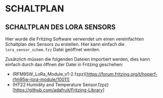 # SCHALTPLAN

## SCHALTPLAN DES LORA SENSORS

Hier wurde die Fritzing Software verwendet um einen vereinfachten Schaltplan des Sensors zu erstellen.
Hier kann einfach die `lora_sensor_schem.fzz` Datei geöffnet werden.

Zusätzlich müssen die folgenden Dateien Importiert werden, dies kann einfach durch das öffnen der Datei in Fritzing geschehen:

* (RFM95W_LoRa_Module_v1-2.fzpz)[https://forum.fritzing.org/t/hoperf-rfm95w-lora-module/10011]
* (HT22 Humidity and Temperature Sensor.fzpz)[https://github.com/adafruit/Fritzing-Library]
